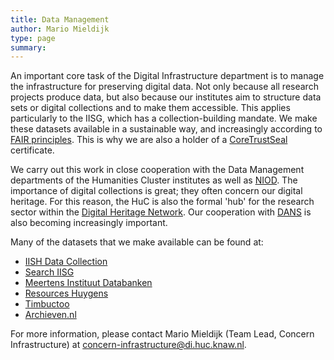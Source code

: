 ```yaml
---
title: Data Management
author: Mario Mieldijk
type: page
summary:
---
```

An important core task of the Digital Infrastructure department is to manage the infrastructure for preserving digital data. Not only because all research projects produce data, but also because our institutes aim to structure data sets or digital collections and to make them accessible. This applies particularly to the IISG, which has a collection-building mandate. We make these datasets available in a sustainable way, and increasingly according to [FAIR principles](https://www.go-fair.org). This is why we are also a holder of a [CoreTrustSeal](https://www.coretrustseal.org/) certificate.

We carry out this work in close cooperation with the Data Management departments of the Humanities Cluster institutes as well as [NIOD](https://www.niod.nl). The importance of digital collections is great; they often concern our digital heritage. For this reason, the HuC is also the formal 'hub' for the research sector within the [Digital Heritage Network](https://netwerkdigitaalerfgoed.nl/). Our cooperation with [DANS](https://dans.knaw.nl/) is also becoming increasingly important.

Many of the datasets that we make available can be found at: 

* [IISH Data Collection](https://datasets.iisg.amsterdam/)
* [Search IISG](https://meertens.knaw.nl/collecties/databanken/)
* [Meertens Instituut Databanken](https://meertens.knaw.nl/collecties/databanken/)
* [Resources Huygens](http://resources.huygens.knaw.nl/)
* [Timbuctoo](http://huygensing.github.io/timbuctoo/)
* [Archieven.nl](https://www.archieven.nl/nl/)

For more information, please contact Mario Mieldijk (Team Lead, Concern Infrastructure) at [concern-infrastructure@di.huc.knaw.nl](mailto:concern-infrastructure@di.huc.knaw.nl).
